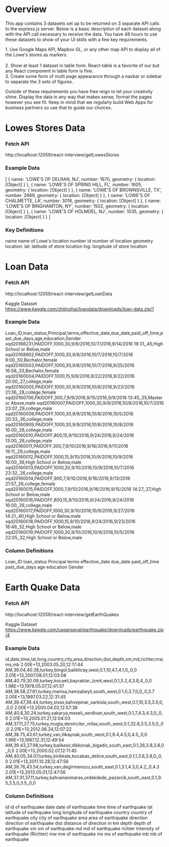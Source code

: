 # Overview

This app contains 3 datasets set up to be returned on 3 separate API calls to the express.js server. Below is a basic description of each dataset along with the API call necessary to receive the data. You have 48 hours to use these datasets to show of your UI skills with
a few key requirements.

1. Use Google Maps API, Mapbox GL, or any other map API to display all of the Lowe's stores as markers.    <br />                                                                        
2. Show at least 1 dataset in table form. React-table is a favorite of our but any React component in table form is fine. <br />
3. Create some form of multi page appearance through a navbar or sidebar to separate the 3 sets of figures. <br />

Outside of these requirements you have free reign to let your creativity shine. Display the data in any way that makes sense, format the pages however you see fit. Keep in mind that we regularly build Web Apps for business partners so use that to guide our choices.


# Lowes Stores Data

### Fetch API
http://localhost:12059/react-interview/getLowesStores

### Example Data
[ { name: 'LOWE\'S OF DELRAN, NJ',
    number: 1670,
    geometry: { location: [Object] } },
  { name: 'LOWE\'S OF SPRING HILL, FL',
    number: 1605,
    geometry: { location: [Object] } },
  { name: 'LOWE\'S OF BROWNSVILLE, TX',
    number: 2669,
    geometry: { location: [Object] } },
  { name: 'LOWE\'S OF CHALMETTE, LA',
    number: 3016,
    geometry: { location: [Object] } },
  { name: 'LOWE\'S OF BINGHAMTON, NY',
    number: 1502,
    geometry: { location: [Object] } },
  { name: 'LOWE\'S OF HOLMDEL, NJ',
    number: 1035,
    geometry: { location: [Object] } }
]

### Key Definitions
name      name of Lowe's location
number    id number of location
geometry  location:
          lat: latitude of store location
          lng: longitude of store location



# Loan Data

### Fetch API
http://localhost:12059/react-interview/getLoanData

Kaggle Dataset
https://www.kaggle.com/zhijinzhai/loandata/downloads/loan-data.zip/1

### Example Data
Loan_ID,loan_status,Principal,terms,effective_date,due_date,paid_off_time,past_due_days,age,education,Gender
xqd20166231,PAIDOFF,1000,30,9/8/2016,10/7/2016,9/14/2016 19:31,,45,High School or Below,male
xqd20168902,PAIDOFF,1000,30,9/8/2016,10/7/2016,10/7/2016 9:00,,50,Bechalor,female
xqd20160003,PAIDOFF,1000,30,9/8/2016,10/7/2016,9/25/2016 16:58,,33,Bechalor,female
xqd20160004,PAIDOFF,1000,15,9/8/2016,9/22/2016,9/22/2016 20:00,,27,college,male
xqd20160005,PAIDOFF,1000,30,9/9/2016,10/8/2016,9/23/2016 21:36,,28,college,female
xqd20160706,PAIDOFF,300,7,9/9/2016,9/15/2016,9/9/2016 13:45,,35,Master or Above,male
xqd20160007,PAIDOFF,1000,30,9/9/2016,10/8/2016,10/7/2016 23:07,,29,college,male
xqd20160008,PAIDOFF,1000,30,9/9/2016,10/8/2016,10/5/2016 20:33,,36,college,male
xqd20160909,PAIDOFF,1000,30,9/9/2016,10/8/2016,10/8/2016 16:00,,28,college,male
xqd20160010,PAIDOFF,800,15,9/10/2016,9/24/2016,9/24/2016 13:00,,26,college,male
xqd20160011,PAIDOFF,300,7,9/10/2016,9/16/2016,9/11/2016 19:11,,29,college,male
xqd20160012,PAIDOFF,1000,15,9/10/2016,10/9/2016,10/9/2016 16:00,,39,High School or Below,male
xqd20160013,PAIDOFF,1000,30,9/10/2016,10/9/2016,10/7/2016 23:32,,26,college,male
xqd20160014,PAIDOFF,900,7,9/10/2016,9/16/2016,9/13/2016 21:57,,26,college,female
xqd20160015,PAIDOFF,1000,7,9/10/2016,9/16/2016,9/15/2016 14:27,,27,High School or Below,male
xqd20160016,PAIDOFF,800,15,9/10/2016,9/24/2016,9/24/2016 16:00,,26,college,male
xqd20160017,PAIDOFF,1000,30,9/10/2016,10/9/2016,9/27/2016 14:21,,40,High School or Below,male
xqd20160018,PAIDOFF,1000,15,9/10/2016,9/24/2016,9/23/2016 18:49,,32,High School or Below,male
xqd20160019,PAIDOFF,1000,30,9/10/2016,10/9/2016,10/5/2016 22:05,,32,High School or Below,male

### Column Definitions
Loan_ID
loan_status
Principal
terms
effective_date
due_date
paid_off_time
past_due_days
age
education
Gender



# Earth Quake Data

### Fetch API
http://localhost:12059/react-interview/getEarthQuakes

Kaggle Dataset
https://www.kaggle.com/caganseval/earthquake/downloads/earthquake.zip/4

### Example Data
id,date,time,lat,long,country,city,area,direction,dist,depth,xm,md,richter,mw,ms,mb
2.00E+13,2003.05.20,12:17:44 AM,39.04,40.38,turkey,bingol,baliklicay,west,0.1,10,4.1,4.1,0,,0,0
2.01E+13,2007.08.01,12:03:08 AM,40.79,30.09,turkey,kocaeli,bayraktar_izmit,west,0.1,5.2,4,3.8,4,,0,0
1.98E+13,1978.05.07,12:41:37 AM,38.58,27.61,turkey,manisa,hamzabeyli,south_west,0.1,0,3.7,0,0,,0,3.7
2.00E+13,1997.03.22,12:31:45 AM,39.47,36.44,turkey,sivas,kahvepinar_sarkisla,south_west,0.1,10,3.5,3.5,0,,0,0
2.00E+13,2000.04.02,12:57:38 AM,40.8,30.24,turkey,sakarya,meseli_serdivan,south_west,0.1,7,4.3,4.3,0,,0,0
2.01E+13,2005.01.21,12:04:03 AM,37.11,27.75,turkey,mugla,demirciler_milas,south_west,0.1,32.8,3.5,3.5,0,,0,0
2.01E+13,2012.06.24,12:07:22 AM,38.75,43.61,turkey,van,ilikaynak,south_west,0.1,9.4,4.5,0,4.5,,0,0
1.99E+13,1987.12.31,12:49:54 AM,39.43,27.98,turkey,balikesir,dikkonak_bigadic,south_east,0.1,26,3.8,3.8,0,,0,0
2.00E+13,2000.02.07,12:11:45 AM,40.05,34.07,turkey,kirikkale,kocabas_delice,south_east,0.1,1,3.8,3.8,0,,0,0
2.01E+13,2011.10.28,12:47:56 AM,38.76,43.54,turkey,van,degirmenozu,south_east,0.1,3.1,4.3,0,4.2,,0,4.3
2.01E+13,2013.05.01,12:47:56 AM,37.31,37.11,turkey,kahramanmaras,ordekdede_pazarcik,south_east,0.1,9.5,3.5,0,3.5,,0,0

### Column Definitions
id        id of earthquake
date      date of earthquake
time      time of earthquake
lat       latitude of earthquake
long      longitude of earthquake
country   country of earthquake
city      city of earthquake
area      area of earthquake
direction direction of earthquake
dist      distance of direction in km
depth     depth of earthquake
xm        xm of earthquake
md        md of earthquake
richter   Intensity of earthquake (Richter)
mw        mw of earthquake
ms        ms of earthquake
mb        mb of earthquake
